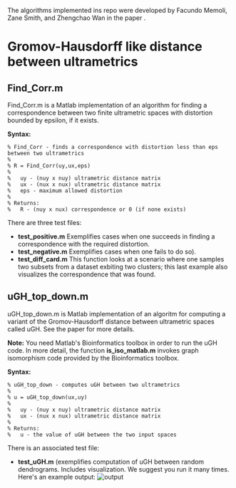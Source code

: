 The algorithms implemented ins repo were developed by Facundo Memoli, Zane Smith, and Zhengchao Wan in the paper <xxx>.

# Gromov-Hausdorff like distance between ultrametrics
## Find_Corr.m
Find_Corr.m is a Matlab implementation of an algorithm for finding a correspondence between two finite ultrametric spaces with distortion bounded by epsilon, if it exists.

**Syntax:**
```
% Find_Corr - finds a correspondence with distortion less than eps between two ultrametrics
%
% R = Find_Corr(uy,ux,eps)
%
%	uy - (nuy x nuy) ultrametric distance matrix
%	ux - (nux x nux) ultrametric distance matrix
%	eps - maximum allowed distortion
%
% Returns:
%	R - (nuy x nux) correspondence or 0 (if none exists)
```
There are three test files: 
- **test_positive.m** Exemplifies cases when one succeeds in finding a correspondence with the required distortion. 
- **test_negative.m** Exemplifies cases when one fails to do so). 
- **test_diff_card.m** This function looks at a scenario where one samples two subsets from a dataset exbiting two clusters; 
this last example also visualizes the correspondence that was found.

## uGH_top_down.m
uGH_top_down.m is Matlab implementation of an algoritm for computing a variant of the Gromov-Hausdorff distance between ultrametric spaces called uGH. See the paper for more details. 

**Note:** You need Matlab's Bioinformatics toolbox in order to run the uGH code. In more detail, the function **is_iso_matlab.m** invokes graph isomorphism code provided by the Bioinformatics toolbox. 

**Syntax:**
```
% uGH_top_down - computes uGH between two ultrametrics
%
% u = uGH_top_down(ux,uy)
%
%	uy - (nuy x nuy) ultrametric distance matrix
%	ux - (nux x nux) ultrametric distance matrix
%	
% Returns:
%	u - the value of uGH between the two input spaces
```
There is an associated test file:
- **test_uGH.m** (exemplifies computation of uGH between random dendrograms. Includes visualization. We suggest you run it many times. Here's an example output:
![output](https://github.com/ndag/ultrametrics/blob/master/dendros.png)
